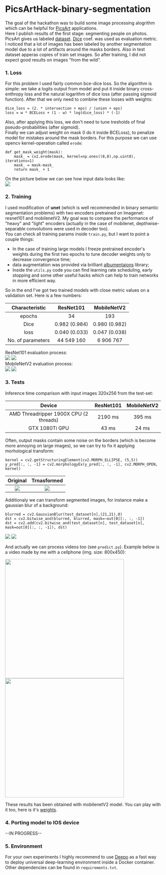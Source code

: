 # PicsArtHack-binary-segmentation

The goal of the hackathon was to build some image processing alogrithm which can be helpful for [PicsArt](https://picsart.com/?hl=en) applications.  
Here I publish results of the first stage: segmenting people on photos.
PicsArt gives us labeled [dataset](https://drive.google.com/file/d/1_e2DcZnjufx35uSmQElN5mpdo-Rlv7ZI/view?usp=sharing). [Dice](https://en.wikipedia.org/wiki/S%C3%B8rensen%E2%80%93Dice_coefficient) coef. was used as evaluation metric.  
I noticed that a lot of images has been labeled by another segmentation model due to a lot of artifacts around the masks borders. Also in test dataset apperas copies of train set images. So after training, I did not expect good results on images "from the wild".

### 1. Loss  
For this problem I used fairly common bce-dice loss. So the algorithm is simple: we take a logits output from model and put it inside binary cross-enthropy loss and the natural logarithm of dice loss (after passing sigmoid function). After that we only need to combine these losses with weights:
```
dice_loss = (2. * intersection + eps) / (union + eps)
loss = w * BCELoss + (1 - w) * log(dice_loss) * (-1)
```  
Also, after applying this loss, we don't need to tune tresholds of final pseudo-probabilities (after sigmoid).  
Finally we can adjust weight on mask (I do it inside BCELoss), to penalize model for mistakes around the mask borders. For this purpose we can use opencv kernel-operation called `erode`:
```
def get_mask_weight(mask):
    mask_ = cv2.erode(mask, kernel=np.ones((8,8),np.uint8), iterations=1)
    mask_ = mask-mask_
    return mask_ + 1
```  
On the picture below we can see how input data looks like:    
<img src="https://github.com/gasparian/PicsArt-Hack-binary_segmentation/blob/master/pics/example_1.png">  
### 2. Training  
I used modification of **unet** (which is well recommended in binary semantic segmentation problems) with two encoders pretrained on Imagenet: resnet101 and mobilenetV2. My goal was to compare the performance of "heavy" and "light" encoders (actually in the case of mobilenet, depthwise-separable convolutions were used in decoder too).  
You can check all training params inside `train.py`, but I want to point a couple things:
 - In the case of training large models I freeze pretrained encoder's weights during the first two epochs to tune decoder weights only to decrease convergence time;
 - data augmentation was provided via brilliant [albumentaions](https://github.com/albu/albumentations) library;
 - Inside the `utils.py` code you can find learning rate scheduling, early stopping and some other useful hacks which can help to train networks in more efficient way.  

So in the end I've got two trained models with close metric values on a validation set. Here is a few numbers:    

Characteristic | ResNet101             |  MobileNetV2  
:-------------------------:|:-------------------------:|:-------------------------:  
epochs | 34 | 193  
Dice | 0.982 (0.984) | 0.980 (0.982)  
loss | 0.040 (0.033) | 0.047 (0.038)  
No. of parameters | 44 549 160 | 6 906 767  

ResNet101 evaluation process:  
<img src="https://github.com/gasparian/PicsArt-Hack-binary_segmentation/blob/master/pics/resnet101_loss.png">  <img src="https://github.com/gasparian/PicsArt-Hack-binary_segmentation/blob/master/pics/resnet101_metric.png">  
MobileNetV2 evaluation process:  
<img src="https://github.com/gasparian/PicsArt-Hack-binary_segmentation/blob/master/pics/mbv2_loss.png">  <img src="https://github.com/gasparian/PicsArt-Hack-binary_segmentation/blob/master/pics/mbv2_metric.png">  

### 3. Tests  
Inference time comparison with input images 320x256 from the test-set:  

Device | ResNet101 | MobileNetV2  
:-------------------------:|:-------------------------:|:-------------------------:  
AMD Threadripper 1900X CPU (2 threads) | 2190 ms | 395 ms  
GTX 1080Ti GPU | 43 ms | 24 ms  

Often, output masks contain some noise on the borders (which is become more annoying on large images), so we can try to fix it applying morhological transform: 
```
kernel = cv2.getStructuringElement(cv2.MORPH_ELLIPSE, (5,5))
y_pred[:, :, -1] = cv2.morphologyEx(y_pred[:, :, -1], cv2.MORPH_OPEN, kernel)
```  
Original | Trnasformed  
:-------------------------:|:-------------------------:
<img src="https://github.com/gasparian/PicsArt-Hack-binary_segmentation/blob/master/pics/ex_3_orig_mask.png"> | <img src="https://github.com/gasparian/PicsArt-Hack-binary_segmentation/blob/master/pics/ex_3_edited_mask.png">  

Additionaly we can transform segmented images, for instance make a gaussian blur of a background:
```
blurred = cv2.GaussianBlur(test_dataset[n],(21,21),0)
dst = cv2.bitwise_and(blurred, blurred, mask=~out[0][:, :, -1])
dst = cv2.add(cv2.bitwise_and(test_dataset[n], test_dataset[n], mask=out[0][:, :, -1]), dst)
```
<img src="https://github.com/gasparian/PicsArt-Hack-binary_segmentation/blob/master/pics/ex_2_orig.png">  <img src="https://github.com/gasparian/PicsArt-Hack-binary_segmentation/blob/master/pics/ex_2_transformed.png">  

And actually we can process videos too (see `predict.py`). Example below is a video made by me with a cellphone (img. size: 800x450):  

<img src="https://github.com/gasparian/PicsArt-Hack-binary_segmentation/blob/master/pics/VID_orig.gif" height=384>  <img src="https://github.com/gasparian/PicsArt-Hack-binary_segmentation/blob/master/pics/VID_edited.gif" height=384>  

These results has been obtained with mobilenetV2 model. You can play with it too, here is it's [weights](https://drive.google.com/file/d/1mMtNNPRvc7DVC-Ozu2ne5cXaOrVNY7Dm/view?usp=sharing).  

### 4. Porting model to IOS device  
--IN PROGRESS--

### 5. Environment  
For your own experiments I highly recommend to use [Deepo](https://github.com/ufoym/deepo) as a fast way to deploy universal deep-learning environment inside a Docker container.  Other dependencies can be found in `requirements.txt`.  
